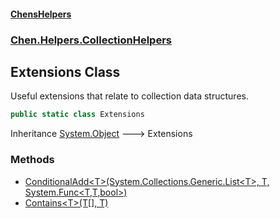 
#### [ChensHelpers](./index 'index')

### [Chen.Helpers.CollectionHelpers](./DwHbUVbrAWB47BrJd2O1Ng 'Chen.Helpers.CollectionHelpers')

## Extensions Class
Useful extensions that relate to collection data structures.  
```csharp
public static class Extensions
```
Inheritance [System.Object](https://docs.microsoft.com/en-us/dotnet/api/System.Object 'System.Object') &#129106; Extensions  

### Methods
- [ConditionalAdd&lt;T&gt;(System.Collections.Generic.List&lt;T&gt;, T, System.Func&lt;T,T,bool&gt;)](./HRszYl-yaG5nJ-KTXv0ppg 'Chen.Helpers.CollectionHelpers.Extensions.ConditionalAdd&lt;T&gt;(System.Collections.Generic.List&lt;T&gt;, T, System.Func&lt;T,T,bool&gt;)')
- [Contains&lt;T&gt;(T[], T)](./xCTXTWGzG1z5NGpo9eFTZA 'Chen.Helpers.CollectionHelpers.Extensions.Contains&lt;T&gt;(T[], T)')
